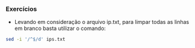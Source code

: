 ### Exercícios 
* Levando em consideração o arquivo ip.txt, para limpar todas as linhas em branco basta utilizar o comando:
``` bash
sed -i '/^$/d' ips.txt
```
